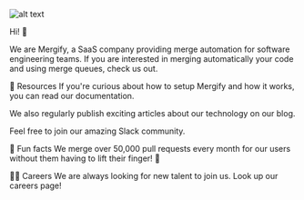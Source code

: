![alt text](https://github.com/Mergifyio/.github/blob/main/profile/banner.png)



Hi! 👋

We are Mergify, a SaaS company providing merge automation for software engineering teams. If you are interested in merging automatically your code and using merge queues, check us out.

👩‍ Resources
If you're curious about how to setup Mergify and how it works, you can read our documentation.

We also regularly publish exciting articles about our technology on our blog.

Feel free to join our amazing Slack community.

🍿 Fun facts
We merge over 50,000 pull requests every month for our users without them having to lift their finger! 🦾

👩‍💻 Careers
We are always looking for new talent to join us. Look up our careers page!
